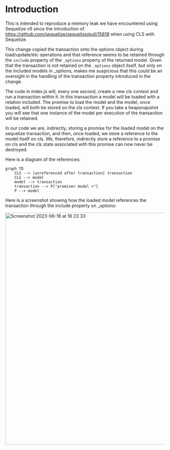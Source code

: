 # Introduction

This is intended to reproduce a memory leak we have encountered using Sequelize v6 since the introduction of https://github.com/sequelize/sequelize/pull/15818 when using CLS with Sequelize.

This change copied the transaction onto the options object during load/update/etc operations and that reference seems to be retained through the `include` property of the `_options` property of the returned model. Given that the transaction is not retained on the `_options` object itself, but only on the included models in _options, makes me suspicious that this could be an oversight in the handling of the transaction property introduced in the change.

The code in index.js will, every one second, create a new cls context and run a transaction within it. In this transaction a model will be loaded with a relation included. The promise to load the model and the model, once loaded, will both be stored on the cls context. If you take a heapsnapshot you will see that one instance of the model per execution of the transaction will be retained.

In our code we are, indirectly, storing a promise for the loaded model on the sequelize transaction, and then, once loaded, we store a reference to the model itself on cls. We, therefore, indirectly store a reference to a promise on cls and the cls state associated with this promise can now never be destroyed.

Here is a diagram of the references:

```mermaid
graph TD
    CLS --> |unreferenced after transaction| transaction
    CLS --> model
    model --> transaction
    transaction --> P["promise< model >"]
    P --> model
```

Here is a screenshot showing how the loaded model references the transaction through the include property on _options:

<img width="733" alt="Screenshot 2023-06-16 at 16 23 33" src="https://github.com/chriswheeldon-peakon/sequelize-transaction-ref-issue/assets/73166588/bf36cdfa-a485-482d-8ed2-812d007ebc29">

